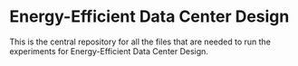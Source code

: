 # Energy-Efficient Data Center Design

This is the central repository for all the files that are needed to run the experiments for Energy-Efficient Data Center Design.
